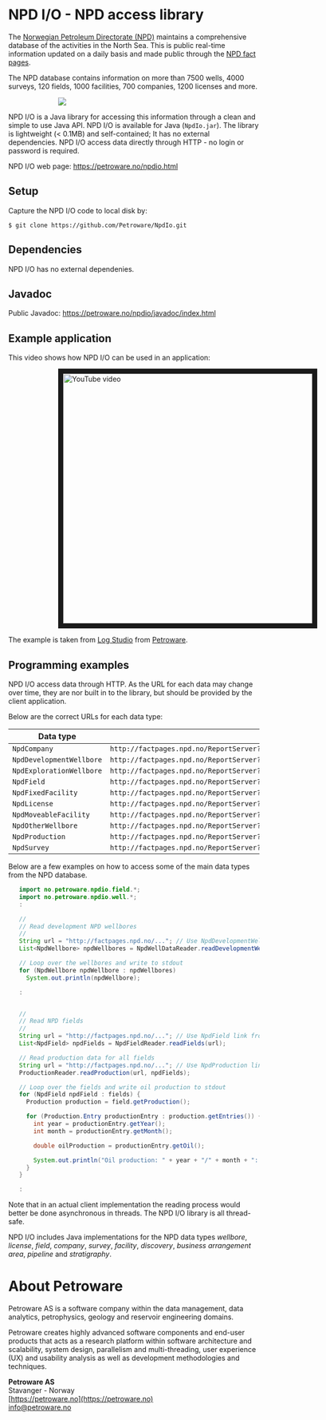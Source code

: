 # NPD I/O - NPD access library

The [Norwegian Petroleum Directorate (NPD)](http://npd.no)
maintains a comprehensive database of the activities in the North Sea.
This is public real-time information updated on a daily basis and
made public through the [NPD fact pages](http://factpages.npd.no/factpages/).

The NPD database contains information on more than 7500 wells, 4000 surveys,
120 fields, 1000 facilities, 700 companies, 1200 licenses and more.

<img hspace="100" src="https://petroware.no/images/NpdIoBox.250.png">

NPD I/O is a Java library for accessing this information through a clean and
simple to use Java API. NPD I/O is available for Java (`NpdIo.jar`).
The library is lightweight (< 0.1MB) and self-contained; It has no external
dependencies. NPD I/O access data directly through HTTP - no login or
password is required.

NPD I/O web page: https://petroware.no/npdio.html


## Setup

Capture the NPD I/O code to local disk by:

```
$ git clone https://github.com/Petroware/NpdIo.git
```


## Dependencies

NPD I/O has no external dependenies.


## Javadoc

Public Javadoc: https://petroware.no/npdio/javadoc/index.html


## Example application

This video shows how NPD I/O can be used in an application:

<a href="http://www.youtube.com/watch?feature=player_embedded&v=z2kM-H1VF_Y"
   target="_blank">
   <img src="http://img.youtube.com/vi/z2kM-H1VF_Y/0.jpg" alt="YouTube video"
   hspace="100" width="500" border="10"/>
</a>

The example is taken from [Log Studio](https://petroware.no/logstudio.html) from [Petroware](https://petroware.no).


## Programming examples

NPD I/O access data through HTTP. As the URL for each data may change over time,
they are nor built in to the library, but should be provided by the client application.

Below are the correct URLs for each data type:

| Data type                   | URL                    |
|-----------------------------|------------------------|
| ``NpdCompany``              | ``http://factpages.npd.no/ReportServer?/FactPages/TableView/company&rs:Command=Render&rc:Toolbar=false&rc:Parameters=f&rs:Format=CSV&Top100=false&IpAddress=92.221.121.112&CultureCode=en`` |
| ``NpdDevelopmentWellbore``  | ``http://factpages.npd.no/ReportServer?/FactPages/TableView/wellbore_development_all&rs:Command=Render&rc:Toolbar=false&rc:Parameters=f&rs:Format=CSV&Top100=false&IpAddress=80.239.106.206&CultureCode=en`` |
| ``NpdExplorationWellbore``  | ``http://factpages.npd.no/ReportServer?/FactPages/TableView/wellbore_exploration_all&rs:Command=Render&rc:Toolbar=false&rc:Parameters=f&rs:Format=CSV&Top100=false&IpAddress=80.239.106.206&CultureCode=en`` |
| ``NpdField``                | ``http://factpages.npd.no/ReportServer?/FactPages/TableView/field&rs:Command=Render&rc:Toolbar=false&rc:Parameters=f&rs:Format=CSV&Top100=false&IpAddress=92.221.121.112&CultureCode=en`` |
| ``NpdFixedFacility``        | ``http://factpages.npd.no/ReportServer?/FactPages/TableView/facility_fixed&rs:Command=Render&rc:Toolbar=false&rc:Parameters=f&rs:Format=CSV&Top100=false&IpAddress=92.221.121.112&CultureCode=en`` |
| ``NpdLicense``              | ``http://factpages.npd.no/ReportServer?/FactPages/TableView/licence&rs:Command=Render&rc:Toolbar=false&rc:Parameters=f&rs:Format=CSV&Top100=false&IpAddress=213.225.65.178&CultureCode=en`` |
| ``NpdMoveableFacility``     | ``http://factpages.npd.no/ReportServer?/FactPages/TableView/facility_moveable&rs:Command=Render&rc:Toolbar=false&rc:Parameters=f&rs:Format=CSV&Top100=false&IpAddress=92.221.121.112&CultureCode=en`` |
| ``NpdOtherWellbore``        | ``http://factpages.npd.no/ReportServer?/FactPages/TableView/wellbore_other_all&rs:Command=Render&rc:Toolbar=false&rc:Parameters=f&rs:Format=CSV&Top100=false&IpAddress=80.239.106.206&CultureCode=en`` |
| ``NpdProduction``           | ``http://factpages.npd.no/ReportServer?/FactPages/TableView/field_production_monthly&rs:Command=Render&rc:Toolbar=false&rc:Parameters=f&rs:Format=CSV&Top100=false&IpAddress=213.225.65.178&CultureCode=en`` |
| ``NpdSurvey``               | ``http://factpages.npd.no/ReportServer?/FactPages/TableView/survey&rs:Command=Render&rc:Toolbar=false&rc:Parameters=f&rs:Format=CSV&Top100=false&IpAddress=213.225.65.178&CultureCode=en`` |


<p>
Below are a few examples on how to access some of the main data types from the NPD database.

```java
   import no.petroware.npdio.field.*;
   import no.petroware.npdio.well.*;
   :

   //
   // Read development NPD wellbores
   //
   String url = "http://factpages.npd.no/..."; // Use NpdDevelopmentWellbore link from table above
   List<NpdWellbore> npdWellbores = NpdWellDataReader.readDevelopmentWellbores(url);

   // Loop over the wellbores and write to stdout
   for (NpdWellbore npdWellbore : npdWellbores)
     System.out.println(npdWellbore);

   :


   //
   // Read NPD fields
   //
   String url = "http://factpages.npd.no/..."; // Use NpdField link from table above
   List<NpdField> npdFields = NpdFieldReader.readFields(url);

   // Read production data for all fields
   String url = "http://factpages.npd.no/..."; // Use NpdProduction link from table above
   ProductionReader.readProduction(url, npdFields);

   // Loop over the fields and write oil production to stdout
   for (NpdField npdField : fields) {
     Production production = field.getProduction();

     for (Production.Entry productionEntry : production.getEntries()) {
       int year = productionEntry.getYear();
       int month = productionEntry.getMonth();

       double oilProduction = productionEntry.getOil();

       System.out.println("Oil production: " + year + "/" + month + ": " + oilProduction);
     }
   }

   :
```

Note that in an actual client implementation the reading process would better be
done asynchronous in threads. The NPD I/O library is all thread-safe.

NPD I/O includes Java implementations for the NPD data types _wellbore_, _license_,
_field_, _company_, _survey_, _facility_, _discovery_, _business arrangement area_,
_pipeline_ and _stratigraphy_.


# About Petroware

Petroware AS is a software company within the data management, data analytics,
petrophysics, geology and reservoir engineering domains.

Petroware creates highly advanced software components and end-user products that
acts as a research platform within software architecture and scalability, system design,
parallelism and multi-threading, user experience (UX) and usability analysis as well
as development methodologies and techniques.

**Petroware AS**<br>
Stavanger - Norway<br>
[https://petroware.no](https://petroware.no)<br>
info@petroware.no

